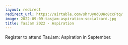 ```yaml
---
layout: redirect
redirect_url: https://airtable.com/shrUy0dOUHo8ccFtq/
image: 2022-09-09-tasjam-aspiration-socialcard.jpg
title: TasJam 2022 - Aspiration
---
```

Register to attend TasJam: Aspiration in September.

